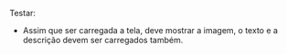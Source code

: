 Testar:
* Assim que ser carregada a tela, deve mostrar a imagem, o texto e a descrição devem ser carregados também. 
